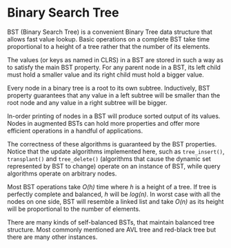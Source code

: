 # Binary Search Tree

BST (Binary Search Tree) is a convenient Binary Tree data structure that allows fast 
 value lookup. Basic operations on a complete BST take time proportional to a height of a
 tree rather that the number of its elements.

The values (or keys as named in CLRS) in a BST are stored in such a way as to satisfy the
 main BST property. For any parent node in a BST, its left child must hold a smaller 
 value and its right child must hold a bigger value.

Every node in a binary tree is a root to its own subtree. Inductively, BST property
 guarantees that any value in a left subtree will be smaller than the root node and any
 value in a right subtree will be bigger.

In-order printing of nodes in a BST will produce sorted output of its values. Nodes in 
 augmented BSTs can hold more properties and offer more efficient operations in a handful 
 of applications.

The correctness of these algorithms is guaranteed by the BST properties. Notice that the
 update algorithms implemented here, such as `tree_insert()`, `transplant()` and 
 `tree_delete()` (algorithms that cause the dynamic set represented by BST to change)
 operate on an instance of BST, while query algorithms operate on arbitrary nodes.

Most BST operations take *O(h)* time where *h* is a height of a tree. If tree is perfectly
 complete and balanced, *h* will be *log(n)*. In worst case with all the nodes on one 
 side, BST will resemble a linked list and take *O(n)* as its height will be proportional
 to the number of elements.

There are many kinds of self-balanced BSTs, that maintain balanced tree structure. Most
 commonly mentioned are AVL tree and red-black tree but there are many other instances.